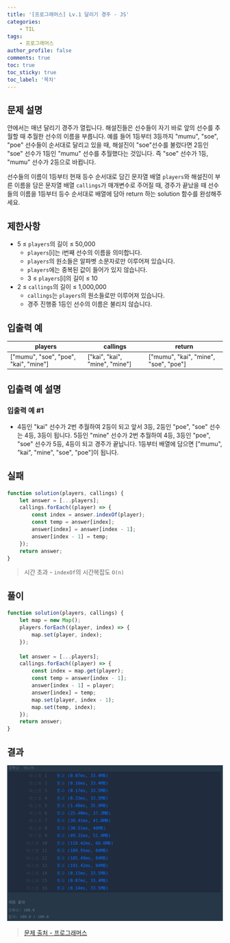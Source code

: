 ```yaml
---
title: '[프로그래머스] Lv.1 달리기 경주 - JS'
categories:
    - TIL
tags:
    - 프로그래머스
author_profile: false
comments: true
toc: true
toc_sticky: true
toc_label: '목차'
---
```


## 문제 설명

얀에서는 매년 달리기 경주가 열립니다. 해설진들은 선수들이 자기 바로 앞의 선수를 추월할 때 추월한 선수의 이름을 부릅니다. 예를 들어 1등부터 3등까지 "mumu", "soe", "poe" 선수들이 순서대로 달리고 있을 때, 해설진이 "soe"선수를 불렀다면 2등인 "soe" 선수가 1등인 "mumu" 선수를 추월했다는 것입니다. 즉 "soe" 선수가 1등, "mumu" 선수가 2등으로 바뀝니다.

선수들의 이름이 1등부터 현재 등수 순서대로 담긴 문자열 배열 `players`와 해설진이 부른 이름을 담은 문자열 배열 `callings`가 매개변수로 주어질 때, 경주가 끝났을 때 선수들의 이름을 1등부터 등수 순서대로 배열에 담아 return 하는 solution 함수를 완성해주세요.

## 제한사항

-   5 ≤ `players`의 길이 ≤ 50,000
    -   `players`[i]는 i번째 선수의 이름을 의미합니다.
    -   `players`의 원소들은 알파벳 소문자로만 이루어져 있습니다.
    -   `players`에는 중복된 값이 들어가 있지 않습니다.
    -   3 ≤ `players`[i]의 길이 ≤ 10
-   2 ≤ `callings`의 길이 ≤ 1,000,000
    -   `callings`는 `players`의 원소들로만 이루어져 있습니다.
    -   경주 진행중 1등인 선수의 이름은 불리지 않습니다.

## 입출력 예

| players                               | callings                       | return                                |
| ------------------------------------- | ------------------------------ | ------------------------------------- |
| ["mumu", "soe", "poe", "kai", "mine"] | ["kai", "kai", "mine", "mine"] | ["mumu", "kai", "mine", "soe", "poe"] |

## 입출력 예 설명

### 입출력 예 #1

-   4등인 "kai" 선수가 2번 추월하여 2등이 되고 앞서 3등, 2등인 "poe", "soe" 선수는 4등, 3등이 됩니다. 5등인 "mine" 선수가 2번 추월하여 4등, 3등인 "poe", "soe" 선수가 5등, 4등이 되고 경주가 끝납니다. 1등부터 배열에 담으면 ["mumu", "kai", "mine", "soe", "poe"]이 됩니다.

## 실패

```javascript
function solution(players, callings) {
    let answer = [...players];
    callings.forEach((player) => {
        const index = answer.indexOf(player);
        const temp = answer[index];
        answer[index] = answer[index - 1];
        answer[index - 1] = temp;
    });
    return answer;
}
```

> 시간 초과 - `indexOf`의 시간복잡도 `O(n)`

## 풀이

```javascript
function solution(players, callings) {
    let map = new Map();
    players.forEach((player, index) => {
        map.set(player, index);
    });

    let answer = [...players];
    callings.forEach((player) => {
        const index = map.get(player);
        const temp = answer[index - 1];
        answer[index - 1] = player;
        answer[index] = temp;
        map.set(player, index - 1);
        map.set(temp, index);
    });
    return answer;
}
```

## 결과

![result](/assets/images/2023/08/21/algorithm-20-result.png)

> [문제 출처 - 프로그래머스](https://school.programmers.co.kr/learn/courses/30/lessons/178871)
